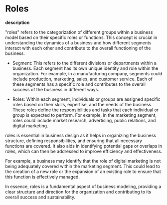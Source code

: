 # Roles

**description**

"roles" refers to the categorization of different groups within a business model based on their specific roles or functions. This concept is crucial in understanding the dynamics of a business and how different segments interact with each other and contribute to the overall functioning of the business.

- Segment: This refers to the different divisions or departments within a business. Each segment has its own unique identity and role within the organization. For example, in a manufacturing company, segments could include production, marketing, sales, and customer service. Each of these segments has a specific role and contributes to the overall success of the business in different ways.

- Roles: Within each segment, individuals or groups are assigned specific roles based on their skills, expertise, and the needs of the business. These roles define the responsibilities and tasks that each individual or group is expected to perform. For example, in the marketing segment, roles could include market research, advertising, public relations, and digital marketing.

roles is essential in business design as it helps in organizing the business structure, defining responsibilities, and ensuring that all necessary functions are covered. It also aids in identifying potential gaps or overlaps in roles, which can then be addressed to improve efficiency and effectiveness.

For example, a business may identify that the role of digital marketing is not being adequately covered within the marketing segment. This could lead to the creation of a new role or the expansion of an existing role to ensure that this function is effectively managed.

In essence, roles is a fundamental aspect of business modeling, providing a clear structure and direction for the organization and contributing to its overall success and sustainability.